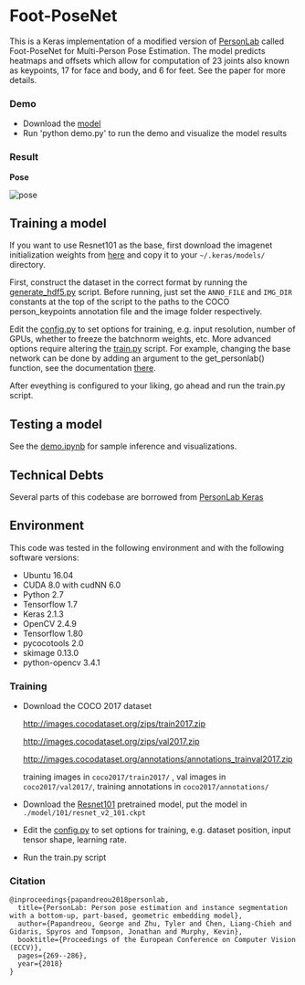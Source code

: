 # Foot-PoseNet

This is a Keras implementation of a modified version of [PersonLab](https://arxiv.org/abs/1803.08225) called Foot-PoseNet for Multi-Person Pose Estimation.
The model predicts heatmaps and offsets which allow for computation of 23 joints also known as keypoints, 17 for face and body, and 6 for feet. See the paper for more details.

### Demo

* Download the [model](https://drive.google.com/file/d/1viDeWyRVNwAV6uEw4OcRYrssiSIqSR_a/view?usp=sharing)
* Run 'python demo.py' to run the demo and visualize the model results

### Result

**Pose**

![pose](https://github.com/BrunoMelicio/FootPoseNet/tree/main/src/demo_results/keypoints_test.jpg.png)

## Training a model
If you want to use Resnet101 as the base, first download the imagenet initialization weights from [here](https://drive.google.com/open?id=1ulygah5BTWjhSGGpN20-eYV5NAozdE8Z) and copy it to your `~/.keras/models/` directory.

First, construct the dataset in the correct format by running the [generate_hdf5.py](generate_hdf5.py) script. Before running, just set the `ANNO_FILE` and `IMG_DIR` constants at the top of the script to the paths to the COCO person_keypoints annotation file and the image folder respectively.

Edit the [config.py](config.py) to set options for training, e.g. input resolution, number of GPUs, whether to freeze the batchnorm weights, etc. More advanced options require altering the [train.py](train.py) script. For example, changing the base network can be done by adding an argument to the get_personlab() function, see the documentation [there](model.py#L162).

After eveything is configured to your liking, go ahead and run the train.py script.

## Testing a model

See the [demo.ipynb](demo.ipynb) for sample inference and visualizations.

## Technical Debts
Several parts of this codebase are borrowed from [PersonLab Keras](https://github.com/octiapp/KerasPersonLab)

## Environment
This code was tested in the following environment and with the following software versions:

* Ubuntu 16.04
* CUDA 8.0 with cudNN 6.0
* Python 2.7
* Tensorflow 1.7
* Keras 2.1.3
* OpenCV 2.4.9
* Tensorflow 1.80
* pycocotools  2.0
* skimage  0.13.0
* python-opencv 3.4.1





### Training

* Download the COCO 2017 dataset

  http://images.cocodataset.org/zips/train2017.zip

  http://images.cocodataset.org/zips/val2017.zip

  http://images.cocodataset.org/annotations/annotations_trainval2017.zip

  training images in `coco2017/train2017/` , val images in `coco2017/val2017/`, training annotations in `coco2017/annotations/`

* Download the [Resnet101](http://download.tensorflow.org/models/resnet_v2_101_2017_04_14.tar.gz) pretrained model, put the model in `./model/101/resnet_v2_101.ckpt`

* Edit the [config.py](https://github.com/scnuhealthy/Tensorflow_PersonLab/blob/master/config.py) to set options for training, e.g. dataset position, input tensor shape, learning rate. 
* Run the train.py script





### Citation

```
@inproceedings{papandreou2018personlab,
  title={PersonLab: Person pose estimation and instance segmentation with a bottom-up, part-based, geometric embedding model},
  author={Papandreou, George and Zhu, Tyler and Chen, Liang-Chieh and Gidaris, Spyros and Tompson, Jonathan and Murphy, Kevin},
  booktitle={Proceedings of the European Conference on Computer Vision (ECCV)},
  pages={269--286},
  year={2018}
}
```
